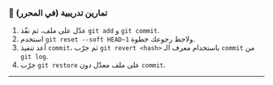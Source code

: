 ### 🧪 تمارين تدريبية (في المحرر)
1.  عدّل على ملف، ثم نفّذ `git add` و `git commit`.
2.  استخدم `git reset --soft HEAD~1` ولاحظ رجوعك خطوة.
3.  أعد تنفيذ `commit`، ثم جرّب `git revert <hash>` باستخدام معرف الـ `commit` من `git log`.
4.  جرّب `git restore` على ملف معدّل دون `commit`.

---
